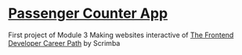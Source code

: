# [Passenger Counter App](https://lunkaz.github.io/passenger-counter-scrimba/)

First project of Module 3 Making websites interactive of [The Frontend Developer Career Path](https://scrimba.com/learn/frontend) by Scrimba